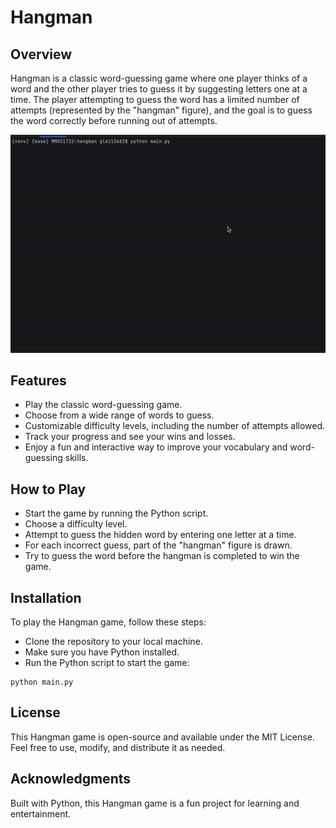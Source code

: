 # Hangman
## Overview
Hangman is a classic word-guessing game where one player thinks of a word and the other player tries to guess it by suggesting letters one at a time. The player attempting to guess the word has a limited number of attempts (represented by the "hangman" figure), and the goal is to guess the word correctly before running out of attempts.

![](presentation.gif)

## Features
- Play the classic word-guessing game.
- Choose from a wide range of words to guess.
- Customizable difficulty levels, including the number of attempts allowed.
- Track your progress and see your wins and losses.
- Enjoy a fun and interactive way to improve your vocabulary and word-guessing skills.

## How to Play
- Start the game by running the Python script.
- Choose a difficulty level.
- Attempt to guess the hidden word by entering one letter at a time.
- For each incorrect guess, part of the "hangman" figure is drawn.
- Try to guess the word before the hangman is completed to win the game.

## Installation
To play the Hangman game, follow these steps:
- Clone the repository to your local machine.
- Make sure you have Python installed.
- Run the Python script to start the game:
```
python main.py
```

## License
This Hangman game is open-source and available under the MIT License. Feel free to use, modify, and distribute it as needed.

## Acknowledgments
Built with Python, this Hangman game is a fun project for learning and entertainment.